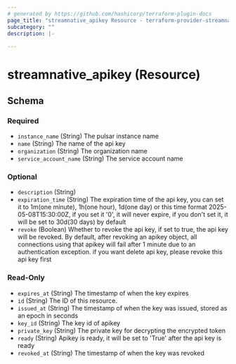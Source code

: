 ```yaml
---
# generated by https://github.com/hashicorp/terraform-plugin-docs
page_title: "streamnative_apikey Resource - terraform-provider-streamnative"
subcategory: ""
description: |-
  
---
```


# streamnative_apikey (Resource)





<!-- schema generated by tfplugindocs -->
## Schema

### Required

- `instance_name` (String) The pulsar instance name
- `name` (String) The name of the api key
- `organization` (String) The organization name
- `service_account_name` (String) The service account name

### Optional

- `description` (String)
- `expiration_time` (String) The expiration time of the api key, you can set it to 1m(one minute), 1h(one hour), 1d(one day) or this time format 2025-05-08T15:30:00Z, if you set it '0', it will never expire, if you don't set it, it will be set to 30d(30 days) by default
- `revoke` (Boolean) Whether to revoke the api key, if set to true, the api key will be revoked. By default, after revoking an apikey object, all connections using that apikey will fail after 1 minute due to an authentication exception. if you want delete api key, please revoke this api key first

### Read-Only

- `expires_at` (String) The timestamp of when the key expires
- `id` (String) The ID of this resource.
- `issued_at` (String) The timestamp of when the key was issued, stored as an epoch in seconds
- `key_id` (String) The key id of apikey
- `private_key` (String) The private key for decrypting the encrypted token
- `ready` (String) Apikey is ready, it will be set to 'True' after the api key is ready
- `revoked_at` (String) The timestamp of when the key was revoked

